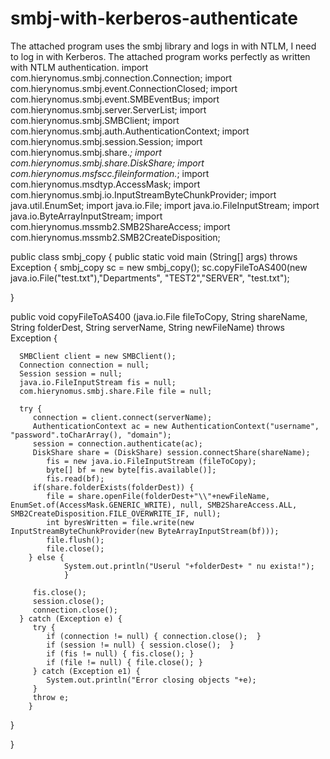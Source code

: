 # smbj-with-kerberos-authenticate
The attached program uses the smbj library and logs in with NTLM, I need to log in with Kerberos. The attached program works perfectly as written with NTLM authentication.
 import com.hierynomus.smbj.connection.Connection;
 import com.hierynomus.smbj.event.ConnectionClosed;
 import com.hierynomus.smbj.event.SMBEventBus;
 import com.hierynomus.smbj.server.ServerList;
 import com.hierynomus.smbj.SMBClient;
 import com.hierynomus.smbj.auth.AuthenticationContext;
 import com.hierynomus.smbj.session.Session;
 import com.hierynomus.smbj.share.*;
 import com.hierynomus.smbj.share.DiskShare;
 import com.hierynomus.msfscc.fileinformation.*;
 import com.hierynomus.msdtyp.AccessMask;
 import com.hierynomus.smbj.io.InputStreamByteChunkProvider;
 import java.util.EnumSet;
 import java.io.File;
 import java.io.FileInputStream;
 import java.io.ByteArrayInputStream;
 import com.hierynomus.mssmb2.SMB2ShareAccess;
 import com.hierynomus.mssmb2.SMB2CreateDisposition;


 public class smbj_copy {
   public static void main (String[] args) throws Exception {
      smbj_copy sc = new smbj_copy();
      sc.copyFileToAS400(new java.io.File("test.txt"),"Departments", "TEST2","SERVER", "test.txt");
    
  }

   public void copyFileToAS400 (java.io.File fileToCopy, String shareName, String folderDest, String serverName, String newFileName) throws Exception {

      SMBClient client = new SMBClient();
      Connection connection = null;
      Session session = null;
      java.io.FileInputStream fis = null;
      com.hierynomus.smbj.share.File file = null;  

      try {
         connection = client.connect(serverName); 
         AuthenticationContext ac = new AuthenticationContext("username", "password".toCharArray(), "domain");
         session = connection.authenticate(ac);       
         DiskShare share = (DiskShare) session.connectShare(shareName);
            fis = new java.io.FileInputStream (fileToCopy);
            byte[] bf = new byte[fis.available()];
            fis.read(bf);
         if(share.folderExists(folderDest)) {
            file = share.openFile(folderDest+"\\"+newFileName, EnumSet.of(AccessMask.GENERIC_WRITE), null, SMB2ShareAccess.ALL, SMB2CreateDisposition.FILE_OVERWRITE_IF, null);
            int byresWritten = file.write(new InputStreamByteChunkProvider(new ByteArrayInputStream(bf)));
            file.flush();
            file.close();
        } else {
                System.out.println("Userul "+folderDest+ " nu exista!");
                }

         fis.close();
         session.close();
         connection.close();
      } catch (Exception e) {
         try {
            if (connection != null) { connection.close();  }
            if (session != null) { session.close();  }
            if (fis != null) { fis.close(); }
            if (file != null) { file.close(); }
         } catch (Exception e1) {
            System.out.println("Error closing objects "+e);
         }
         throw e;
        }
          
   }

 }
